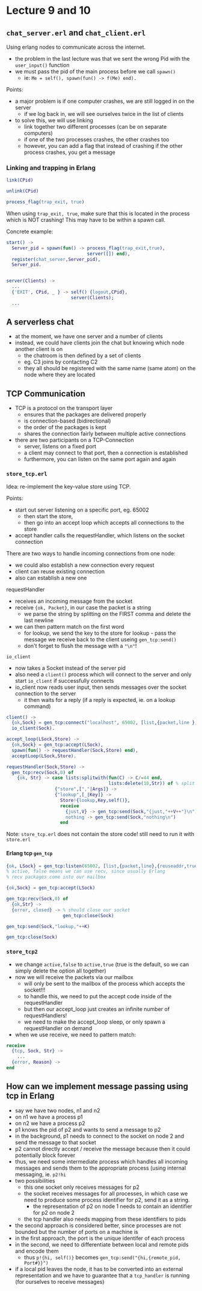 # Lecture 9 and 10

## `chat_server.erl` and `chat_client.erl`
Using erlang nodes to communicate across the internet.

- the problem in the last lecture was that we sent the wrong Pid with the `user_input()` function
- we must pass the pid of the main process before we call `spawn()`
  - ie: `Me = self(), spawn(fun() -> f(Me) end).`

Points:
- a major problem is if one computer crashes, we are still logged in on the server
  - if we log back in, we will see ourselves twice in the list of clients
- to solve this, we will use linking
  - link together two different processes (can be on separate computers)
  - if one of the two processes crashes, the other crashes too
  - however, you can add a flag that instead of crashing if the other process crashes, you get a message


### Linking and trapping in Erlang
```erl
link(CPid)

unlink(CPid)

process_flag(trap_exit, true)
```

When using `trap_exit, true`, make sure that this is located in the process which is NOT crashing! This may have to be within a spawn call.

Concrete example:
```erl
start() ->
  Server_pid = spawn(fun() -> process_flag(trap_exit,true),
                              server([]) end),
  register(chat_server,Server_pid),
  Server_pid.


server(Clients) ->
  ...
  {'EXIT', CPid, _ } -> self() {logout,CPid},
                        server(Clients);
  ...
```

## A serverless chat
- at the moment, we have one server and a number of clients
- instead, we could have clients join the chat but knowing which node another client is on
  - the chatroom is then defined by a set of clients
  - eg. C3 joins by contacting C2
  - they all should be registered with the same name (same atom) on the node where they are located

## TCP Communication
- TCP is a protocol on the transport layer
  - ensures that the packages are delivered properly
  - is connection-based (bidirectional)
  - the order of the packages is kept
  - shares the connection fairly between multiple active connections
- there are two participants on a TCP-Connection
  - server, listens on a fixed port
  - a client may connect to that port, then a connection is established
  - furthermore, you can listen on the same port again and again

### `store_tcp.erl`
Idea: re-implement the key-value store using TCP.

Points:
- start out server listening on a specific port, eg. 65002
  - then start the store,
  - then go into an accept loop which accepts all connections to the store
- accept handler calls the requestHandler, which listens on the socket connection

There are two ways to handle incoming connections from one node:
  - we could also establish a new connection every request
  - client can reuse existing connection
  - also can establish a new one

requestHandler

- receives an incoming message from the socket
- receive `{ok, Packet}`, in our case the packet is a string
  - we parse the string by splitting on the FIRST comma and delete the last newline
- we can then pattern match on the first word
  - for lookup, we send the key to the store for lookup   - pass the message we receive back to the client useing `gen_tcp:send()`
  - don't forget to flush the message with a `"\n"`!

`io_client`
- now takes a Socket instead of the server pid
- also need a `client()` process which will connect to the server and only start `io_client` if successfully connects
- io_client now reads user input, then sends messages over the socket connection to the server
  - it then waits for a reply (if a reply is expected, ie. on a lookup command)

```erl
client() ->
  {ok,Sock} = gen_tcp:connect("localhost", 65002, [list,{packet,line },{active,false}]),
  io_client(Sock).
```

```erl
accept_loop(LSock,Store) ->
  {ok,Sock} = gen_tcp:accept(LSock),
  spawn(fun() -> requestHandler(Sock,Store) end),
  acceptLoop(LSock,Store).

requestHandler(Sock,Store) ->
  gen_tcp:recv(Sock,0) of
    {ok, Str} -> case lists:splitwith(fun(C) -> C/=44 end,
                                      lists:delete(10,Str)) of % split the string on the comma and delete newline at the end
                  {"store",[","|Args]} ->
                  {"lookup",[_|Key]} -> 
                    Store!{lookup,Key,self()},
                    receive
                      {just,V} -> gen_tcp:send(Sock,"{just,"++V++"}\n");
                      nothing -> gen_tcp:send(Sock,"nothing\n")
                    end
```

Note: `store_tcp.erl` does not contain the store code! still need to run it with `store.erl`

#### Erlang tcp `gen_tcp`

```erl
{ok, LSock} = gen_tcp:listen(65002, [list,{packet,line},{reuseaddr,true},{active,false}]) 
% active, false means we can use recv, since usually Erlang
% recv packages come into our mailbox

{ok,Sock} = gen_tcp:accept(LSock)

gen_tcp:recv(Sock,0) of
  {ok,Str} ->
  {error, closed} -> % should close our socket
                     gen_tcp:close(Sock)

gen_tcp:send(Sock,"lookup,"++K)

gen_tcp:close(Sock)
```

### `store_tcp2`
- we change `active,false` to `active,true` (true is the default, so we can simply delete the option all together)
- now we will receive the packets via our mailbox
  - will only be sent to the mailbox of the process which accepts the socket!!!
  - to handle this, we need to put the accept code inside of the requestHandler
  - but then our accept_loop just creates an infinite number of requestHandlers!
  - we need to make the accept_loop sleep, or only spawn a requestHandler on demand
- when we use receive, we need to pattern match:

```erl
receive
  {tcp, Sock, Str} ->
    ...
  {error, Reason} ->
end
```


## How can we implement message passing using tcp in Erlang

- say we have two nodes, n1 and n2
- on n1 we have a process p1
- on n2 we have a process p2
- p1 knows the pid of p2 and wants to send a message to p2
- in the background, p1 needs to connect to the socket on node 2 and send the message to that socket
- p2 cannot directly accept / receive the message because then it could potentially block forever
- thus, we need some intermediate process which handles all incoming messages and sends them to the appropriate process (using internal messaging, ie. `p2!hi`
- two possibilities
  - this one socket only receives messages for p2
  - the socket receives messages for all processes, in which case we need to produce some process identifier for p2, send it as a string. 
    - the representation of p2 on node 1 needs to contain an identifier for p2 on node 2
  - the tcp handler also needs mapping from these identifiers to pids
- the second approach is considered better, since processes are not bounded but the number of ports on a machine is
- in the first approach, the port is the unique identifer of each process
- in the second, we need to differentiate between local and remote pids and encode them
  - thus `p!{hi, self()}` becomes `gen_tcp:send("{hi,{remote_pid, Port#}}")`
- if a local pid leaves the node, it has to be converted into an external representation and we have to guarantee that a `tcp_handler` is running (for ourselves to receive messages)
